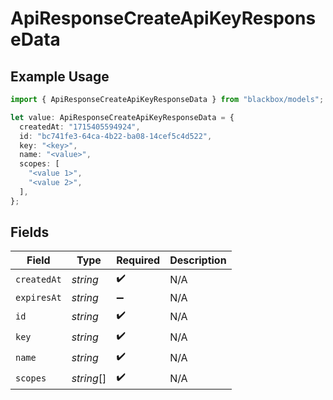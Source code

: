 # ApiResponseCreateApiKeyResponseData

## Example Usage

```typescript
import { ApiResponseCreateApiKeyResponseData } from "blackbox/models";

let value: ApiResponseCreateApiKeyResponseData = {
  createdAt: "1715405594924",
  id: "bc741fe3-64ca-4b22-ba08-14cef5c4d522",
  key: "<key>",
  name: "<value>",
  scopes: [
    "<value 1>",
    "<value 2>",
  ],
};
```

## Fields

| Field              | Type               | Required           | Description        |
| ------------------ | ------------------ | ------------------ | ------------------ |
| `createdAt`        | *string*           | :heavy_check_mark: | N/A                |
| `expiresAt`        | *string*           | :heavy_minus_sign: | N/A                |
| `id`               | *string*           | :heavy_check_mark: | N/A                |
| `key`              | *string*           | :heavy_check_mark: | N/A                |
| `name`             | *string*           | :heavy_check_mark: | N/A                |
| `scopes`           | *string*[]         | :heavy_check_mark: | N/A                |
